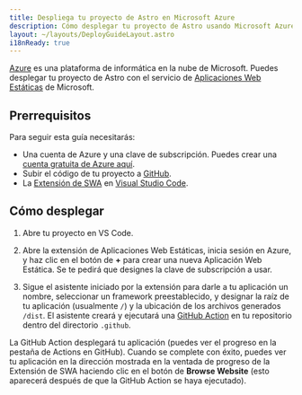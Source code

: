 ```yaml
---
title: Despliega tu proyecto de Astro en Microsoft Azure
description: Cómo desplegar tu proyecto de Astro usando Microsoft Azure
layout: ~/layouts/DeployGuideLayout.astro
i18nReady: true
---
```


[Azure](https://azure.microsoft.com/) es una plataforma de informática en la nube de Microsoft. Puedes desplegar tu proyecto de Astro con el servicio de [Aplicaciones Web Estáticas](https://aka.ms/staticwebapps) de Microsoft.

## Prerrequisitos

Para seguir esta guía necesitarás:

- Una cuenta de Azure y una clave de subscripción. Puedes crear una [cuenta gratuita de Azure aquí](https://azure.microsoft.com/free).
- Subir el código de tu proyecto a [GitHub](https://github.com/).
- La [Extensión de SWA](https://marketplace.visualstudio.com/items?itemName=ms-azuretools.vscode-azurestaticwebapps) en [Visual Studio Code](https://code.visualstudio.com/).

## Cómo desplegar

1. Abre tu proyecto en VS Code.

2. Abre la extensión de Aplicaciones Web Estáticas, inicia sesión en Azure, y haz clic en el botón de **+** para crear una nueva Aplicación Web Estática. Se te pedirá que designes la clave de subscripción a usar.

3. Sigue el asistente iniciado por la extensión para darle a tu aplicación un nombre, seleccionar un framework preestablecido, y designar la raíz de tu aplicación (usualmente `/`) y la ubicación de los archivos generados `/dist`. El asistente creará y ejecutará una [GitHub Action](https://github.com/features/actions) en tu repositorio dentro del directorio `.github`.

La GitHub Action desplegará tu aplicación (puedes ver el progreso en la pestaña de Actions en GitHub). Cuando se complete con éxito, puedes ver tu aplicación en la dirección mostrada en la ventada de progreso de la Extensión de SWA haciendo clic en el botón de **Browse Website** (esto aparecerá después de que la GitHub Action se haya ejecutado).

